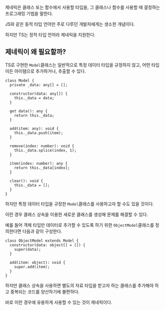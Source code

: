 제네릭은 클래스 또는 함수에서 사용할 타입을, 그 클래스나 함수를 사용할 때 결정하는 프로그래밍 기법을 말한다.

JS와 같은 동적 타입 언어만 주로 다루던 개발자에게는 생소한 개념이다.

하지만 TS는 정적 타입 언어라 제네릭을 지원한다.

## 제네릭이 왜 필요할까?

TS로 구현한 `Model`클래스는 일반적으로 특정 데이터 타입을 규정하지 않고, 어떤 타입이든 아이템으로 추가하거나, 추출할 수 있다.

```tsx
class Model {
  private _data: any[] = [];

  constructor(data: any[]) {
    this._data = data;
  }

  get data(): any {
    return this._data;
  }

  add(item: any): void {
    this._data.push(item);
  }

  remove(index: number): void {
    this._data.splice(index, 1);
  }

  item(index: number): any {
    return this._data[index];
  }

  clear(): void {
    this._data = [];
  }
}
```

하지만 특정 데이터 타입을 규정한 `Model`클래스를 사용하고자 할 수도 있을 것이다.

이런 경우 클래스 상속을 이용한 새로운 클래스를 생성해 문제를 해결할 수 있다.

예를 들어 객체 타입만 데이터로 추가할 수 있도록 하기 위한 `ObjectModel`클래스를 정의한다면 다음과 같이 구성한다.

```tsx
class ObjectModel extends Model {
  constructor(data: object[] = []) {
    super(data);
  }

  add(item: object): void {
    super.add(item);
  }
}
```

하지만 클래스 상속을 사용하면 별도의 자료 타입을 받고자 하는 클래스를 추가해야 하고 중복되는 코드를 양산하기에 불편하다.

바로 이런 경우에 유용하게 사용할 수 있는 것이 제네릭이다.
